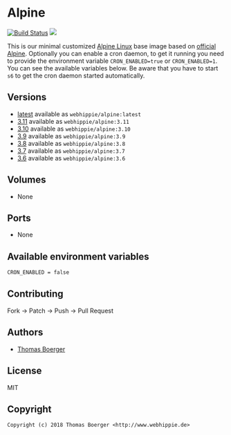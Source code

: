 # Alpine

[![Build Status](https://cloud.drone.io/api/badges/dockhippie/alpine/status.svg)](https://cloud.drone.io/dockhippie/alpine)
[![](https://images.microbadger.com/badges/image/webhippie/alpine.svg)](https://microbadger.com/images/webhippie/alpine "Get your own image badge on microbadger.com")

This is our minimal customized [Alpine Linux](http://alpinelinux.org) base image based on [official Alpine](https://registry.hub.docker.com/_/alpine/). Optionally you can enable a cron daemon, to get it running you need to provide the environment variable `CRON_ENABLED=true` or `CRON_ENABLED=1`. You can see the available variables below. Be aware that you have to start `s6` to get the cron daemon started automatically.


## Versions

* [latest](https://github.com/dockhippie/alpine/tree/master/latest) available as `webhippie/alpine:latest`
* [3.11](https://github.com/dockhippie/alpine/tree/master/v3.11) available as `webhippie/alpine:3.11`
* [3.10](https://github.com/dockhippie/alpine/tree/master/v3.10) available as `webhippie/alpine:3.10`
* [3.9](https://github.com/dockhippie/alpine/tree/master/v3.9) available as `webhippie/alpine:3.9`
* [3.8](https://github.com/dockhippie/alpine/tree/master/v3.8) available as `webhippie/alpine:3.8`
* [3.7](https://github.com/dockhippie/alpine/tree/master/v3.7) available as `webhippie/alpine:3.7`
* [3.6](https://github.com/dockhippie/alpine/tree/master/v3.6) available as `webhippie/alpine:3.6`


## Volumes

* None


## Ports

* None


## Available environment variables

```bash
CRON_ENABLED = false
```


## Contributing

Fork -> Patch -> Push -> Pull Request


## Authors

* [Thomas Boerger](https://github.com/tboerger)


## License

MIT


## Copyright

```
Copyright (c) 2018 Thomas Boerger <http://www.webhippie.de>
```
